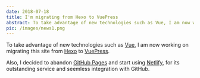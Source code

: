 ```yaml
---
date: 2018-07-18
title: I'm migrating from Hexo to VuePress
abstract: To take advantage of new technologies such as Vue, I am now working on migrating this site from Hexo to VuePress.
pic: /images/news1.png
---
```


To take advantage of new technologies such as [Vue](https://vuejs.org/), I am now working on migrating this site from [Hexo](https://hexo.io/) to [VuePress](https://vuepress.vuejs.org/).

Also, I decided to abandon [GitHub Pages](https://pages.github.com/) and start using [Netlify](https://netlify.com/), for its outstanding service and seemless integration with GitHub.
